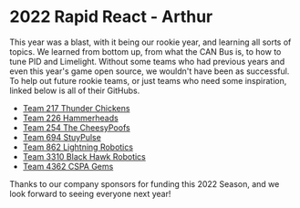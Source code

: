 # 2022 Rapid React - Arthur

This year was a blast, with it being our rookie year, and learning all sorts of topics. We learned from bottom up, from what the CAN Bus is, to how to tune PID and Limelight.
Without some teams who had previous years and even this year's game open source, we wouldn't have been as successful. To help out future rookie teams, or just teams who need
some inspiration, linked below is all of their GitHubs.

- [Team 217 Thunder Chickens](https://github.com/Team217/)
- [Team 226 Hammerheads](https://github.com/hammerhead226/)
- [Team 254 The CheesyPoofs](https://github.com/Team254/)
- [Team 694 StuyPulse](https://github.com/StuyPulse/)
- [Team 862 Lightning Robotics](https://github.com/frc-862/)
- [Team 3310 Black Hawk Robotics](https://github.com/Team3310)
- [Team 4362 CSPA Gems](https://github.com/frc4362/)

Thanks to our company sponsors for funding this 2022 Season, and we look forward to seeing everyone next year!
